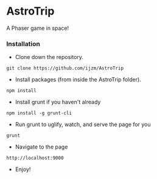 # AstroTrip
A Phaser game in space!

### Installation

* Clone down the repository.
```
git clone https://github.com/ijzm/AstroTrip
```

* Install packages (from inside the AstroTrip folder).
```
npm install
```

* Install grunt if you haven't already
```
npm install -g grunt-cli
```

* Run grunt to uglify, watch, and serve the page for you
```
grunt
```

* Navigate to the page
```
http://localhost:9000
```

* Enjoy!
